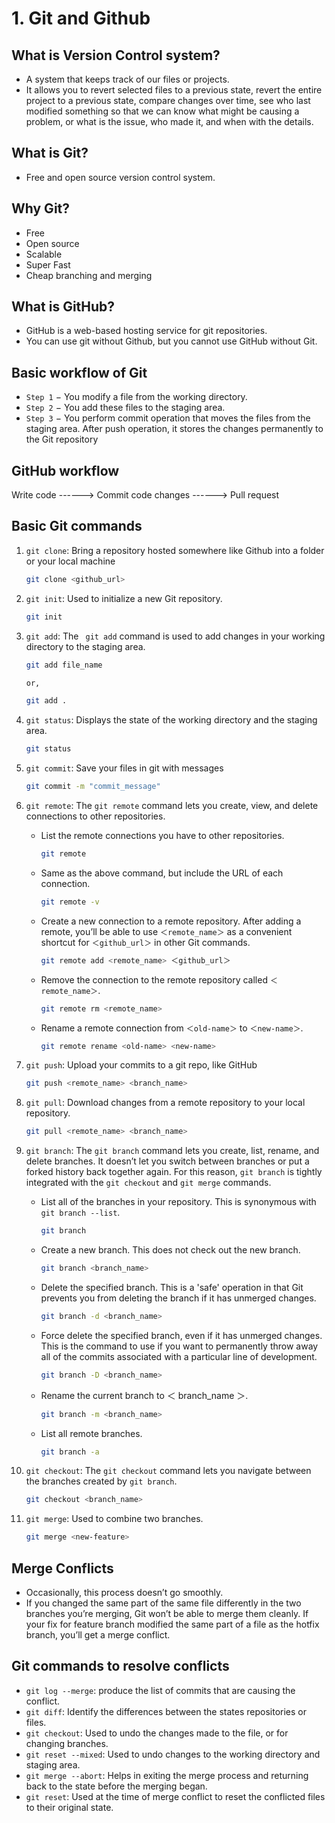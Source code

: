 # **1. Git and Github**

## What is Version Control system?

-   A system that keeps track of our files or projects.
-   It allows you to revert selected files to a previous state, revert the entire project to a previous state, compare changes over time, see who last modified something so that we can know what might be causing a problem, or what is the issue, who made it, and when with the details.

## What is Git?

-   Free and open source version control system.

## Why Git?

-   Free
-   Open source
-   Scalable
-   Super Fast
-   Cheap branching and merging

## What is GitHub?

-   GitHub is a web-based hosting service for git repositories.
-   You can use git without Github, but you cannot use GitHub without Git.

## Basic workflow of Git

-   `Step 1` − You modify a file from the working directory.
-   `Step 2` − You add these files to the staging area.
-   `Step 3` − You perform commit operation that moves the files from the staging area. After push operation, it stores the changes permanently to the Git repository

## GitHub workflow

Write code ------> Commit code changes ------> Pull request

## Basic Git commands

1. `git clone`: Bring a repository hosted somewhere like Github into a folder or your local machine

    ```sh
    git clone <github_url>
    ```

2. `git init`: Used to initialize a new Git repository.

    ```sh
    git init
    ```

3. `git add`: The ` git add` command is used to add changes in your working directory to the staging area.

    ```sh
    git add file_name

    or,

    git add .
    ```

4. `git status`: Displays the state of the working directory and the staging area.

    ```sh
    git status
    ```

5. `git commit`: Save your files in git with messages

    ```sh
    git commit -m "commit_message"
    ```

6. `git remote`: The `git remote` command lets you create, view, and delete connections to other repositories.

    - List the remote connections you have to other repositories.

        ```sh
        git remote
        ```

    - Same as the above command, but include the URL of each connection.

        ```sh
        git remote -v
        ```

    - Create a new connection to a remote repository. After adding a remote, you’ll be able to use `＜remote_name＞` as a convenient shortcut for `＜github_url＞` in other Git commands.

        ```sh
        git remote add <remote_name> ＜github_url＞
        ```

    - Remove the connection to the remote repository called `＜remote_name＞`.

        ```sh
        git remote rm <remote_name>
        ```

    - Rename a remote connection from `＜old-name＞` to `＜new-name＞`.
        ```sh
        git remote rename <old-name> <new-name>
        ```

7. `git push`: Upload your commits to a git repo, like GitHub

    ```sh
    git push <remote_name> <branch_name>
    ```

8. `git pull`: Download changes from a remote repository to your local repository.

    ```sh
    git pull <remote_name> <branch_name>
    ```

9. `git branch`: The `git branch` command lets you create, list, rename, and delete branches. It doesn’t let you switch between branches or put a forked history back together again. For this reason, `git branch` is tightly integrated with the `git checkout` and `git merge` commands.
    - List all of the branches in your repository. This is synonymous with `git branch --list`.
        ```sh
        git branch
        ```
    - Create a new branch. This does not check out the new branch.
        ```sh
        git branch <branch_name>
        ```
    - Delete the specified branch. This is a 'safe' operation in that Git prevents you from deleting the branch if it has unmerged changes.
        ```sh
        git branch -d <branch_name>
        ```
    - Force delete the specified branch, even if it has unmerged changes. This is the command to use if you want to permanently throw away all of the commits associated with a particular line of development.
        ```sh
        git branch -D <branch_name>
        ```
    - Rename the current branch to ＜ branch_name ＞.
        ```sh
        git branch -m <branch_name>
        ```
    - List all remote branches.
        ```sh
        git branch -a
        ```

10. `git checkout`: The `git checkout` command lets you navigate between the branches created by `git branch`. 
    ```sh
    git checkout <branch_name>
    ```

11. `git merge`: Used to combine two branches. 
    ```sh
    git merge <new-feature>
    ```

## Merge Conflicts
- Occasionally, this process doesn’t go smoothly.
- If you changed the same part of the same file differently in the two branches you’re merging, Git won’t be able to merge them cleanly. If your fix for feature branch modified the same part of a file as the hotfix branch, you’ll get a merge conflict.

## Git commands to resolve conflicts
- `git log --merge`: produce the list of commits that are causing the conflict.
- `git diff`: Identify the differences between the states repositories or files.
- `git checkout`: Used to undo the changes made to the file, or for
changing branches.
- `git reset --mixed`: Used to undo changes to the working directory and staging area.
- `git merge --abort`: Helps in exiting the merge process and returning back to the state before the merging began.
- `git reset`: Used at the time of merge conflict to reset the conflicted files to their original state.